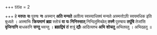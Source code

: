 +++
title = 2

+++
हे **मरुतः** **यः** पुरुषः **नः** अस्मान् **अति** **मन्यते** अतीत्य स्वस्याधिक्यं मन्यते अस्मत्तोऽपि स्वयमधिक इति बुध्यते । अस्माभिः **क्रियमाणं** **ब्रह्म** स्तोत्रं **वा** **यः** **निनिस्सात्** निन्दितुमिच्छेत् **तस्मै** पुरुषाय **तपूंषि** तेजांसि **वृजिनानि** बाधकानि **सन्तु** भवन्तु । **ब्रह्मद्विषं** **तं** शत्रुं **द्यौः** आदित्यश्च **अभि** **शोचतु** अभितपतु । अभिदहतु ॥